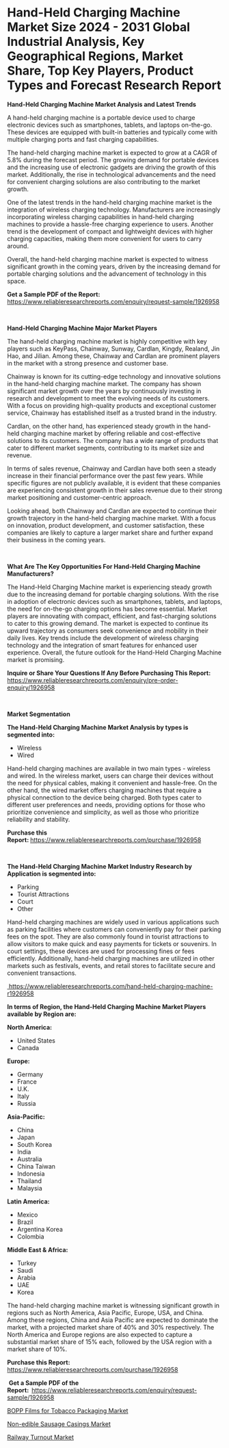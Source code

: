 <p><h1>Hand-Held Charging Machine Market Size 2024 - 2031 Global Industrial Analysis, Key Geographical Regions, Market Share, Top Key Players, Product Types and Forecast Research Report</h1></p><p><strong>Hand-Held Charging Machine Market Analysis and Latest Trends</strong></p>
<p><p>A hand-held charging machine is a portable device used to charge electronic devices such as smartphones, tablets, and laptops on-the-go. These devices are equipped with built-in batteries and typically come with multiple charging ports and fast charging capabilities.</p><p>The hand-held charging machine market is expected to grow at a CAGR of 5.8% during the forecast period. The growing demand for portable devices and the increasing use of electronic gadgets are driving the growth of this market. Additionally, the rise in technological advancements and the need for convenient charging solutions are also contributing to the market growth.</p><p>One of the latest trends in the hand-held charging machine market is the integration of wireless charging technology. Manufacturers are increasingly incorporating wireless charging capabilities in hand-held charging machines to provide a hassle-free charging experience to users. Another trend is the development of compact and lightweight devices with higher charging capacities, making them more convenient for users to carry around.</p><p>Overall, the hand-held charging machine market is expected to witness significant growth in the coming years, driven by the increasing demand for portable charging solutions and the advancement of technology in this space.</p></p>
<p><strong>Get a Sample PDF of the Report:&nbsp;</strong> <a href="https://www.reliableresearchreports.com/enquiry/request-sample/1926958">https://www.reliableresearchreports.com/enquiry/request-sample/1926958</a></p>
<p>&nbsp;</p>
<p><strong>Hand-Held Charging Machine Major Market Players</strong></p>
<p><p>The hand-held charging machine market is highly competitive with key players such as KeyPass, Chainway, Sunway, Cardlan, Kingdy, Realand, Jin Hao, and Jilian. Among these, Chainway and Cardlan are prominent players in the market with a strong presence and customer base.</p><p>Chainway is known for its cutting-edge technology and innovative solutions in the hand-held charging machine market. The company has shown significant market growth over the years by continuously investing in research and development to meet the evolving needs of its customers. With a focus on providing high-quality products and exceptional customer service, Chainway has established itself as a trusted brand in the industry.</p><p>Cardlan, on the other hand, has experienced steady growth in the hand-held charging machine market by offering reliable and cost-effective solutions to its customers. The company has a wide range of products that cater to different market segments, contributing to its market size and revenue.</p><p>In terms of sales revenue, Chainway and Cardlan have both seen a steady increase in their financial performance over the past few years. While specific figures are not publicly available, it is evident that these companies are experiencing consistent growth in their sales revenue due to their strong market positioning and customer-centric approach.</p><p>Looking ahead, both Chainway and Cardlan are expected to continue their growth trajectory in the hand-held charging machine market. With a focus on innovation, product development, and customer satisfaction, these companies are likely to capture a larger market share and further expand their business in the coming years.</p></p>
<p>&nbsp;</p>
<p><strong>What Are The Key Opportunities For Hand-Held Charging Machine Manufacturers?</strong></p>
<p><p>The Hand-Held Charging Machine market is experiencing steady growth due to the increasing demand for portable charging solutions. With the rise in adoption of electronic devices such as smartphones, tablets, and laptops, the need for on-the-go charging options has become essential. Market players are innovating with compact, efficient, and fast-charging solutions to cater to this growing demand. The market is expected to continue its upward trajectory as consumers seek convenience and mobility in their daily lives. Key trends include the development of wireless charging technology and the integration of smart features for enhanced user experience. Overall, the future outlook for the Hand-Held Charging Machine market is promising.</p></p>
<p><strong>Inquire or Share Your Questions If Any Before Purchasing This Report:</strong> <a href="https://www.reliableresearchreports.com/enquiry/pre-order-enquiry/1926958">https://www.reliableresearchreports.com/enquiry/pre-order-enquiry/1926958</a></p>
<p>&nbsp;</p>
<p><strong>Market Segmentation</strong></p>
<p><strong>The Hand-Held Charging Machine Market Analysis by types is segmented into:</strong></p>
<p><ul><li>Wireless</li><li>Wired</li></ul></p>
<p><p>Hand-held charging machines are available in two main types - wireless and wired. In the wireless market, users can charge their devices without the need for physical cables, making it convenient and hassle-free. On the other hand, the wired market offers charging machines that require a physical connection to the device being charged. Both types cater to different user preferences and needs, providing options for those who prioritize convenience and simplicity, as well as those who prioritize reliability and stability.</p></p>
<p><strong>Purchase this Report:&nbsp;</strong><a href="https://www.reliableresearchreports.com/purchase/1926958">https://www.reliableresearchreports.com/purchase/1926958</a></p>
<p>&nbsp;</p>
<p><strong>The Hand-Held Charging Machine Market Industry Research by Application is segmented into:</strong></p>
<p><ul><li>Parking</li><li>Tourist Attractions</li><li>Court</li><li>Other</li></ul></p>
<p><p>Hand-held charging machines are widely used in various applications such as parking facilities where customers can conveniently pay for their parking fees on the spot. They are also commonly found in tourist attractions to allow visitors to make quick and easy payments for tickets or souvenirs. In court settings, these devices are used for processing fines or fees efficiently. Additionally, hand-held charging machines are utilized in other markets such as festivals, events, and retail stores to facilitate secure and convenient transactions.</p></p>
<p><a href="https://www.reliableresearchreports.com/hand-held-charging-machine-r1926958">&nbsp;https://www.reliableresearchreports.com/hand-held-charging-machine-r1926958</a></p>
<p><strong>In terms of Region, the Hand-Held Charging Machine Market Players available by Region are:</strong></p>
<p>
    <p> <strong> North America: </strong>
        <ul>
            <li>United States</li>
            <li>Canada</li>
        </ul>
        </p> 
    <p> <strong> Europe: </strong>
        <ul>
            <li>Germany</li>
            <li>France</li>
            <li>U.K.</li>
            <li>Italy</li>
            <li>Russia</li>
        </ul>
        </p> 
    <p> <strong> Asia-Pacific: </strong>
        <ul>
            <li>China</li>
            <li>Japan</li>
            <li>South Korea</li>
            <li>India</li>
            <li>Australia</li>
            <li>China Taiwan</li>
            <li>Indonesia</li>
            <li>Thailand</li>
            <li>Malaysia</li>
        </ul>
        </p> 
    <p> <strong> Latin America: </strong>
        <ul>
            <li>Mexico</li>
            <li>Brazil</li>
            <li>Argentina Korea</li>
            <li>Colombia</li>
        </ul>
        </p> 
    <p> <strong> Middle East & Africa: </strong>
        <ul>
            <li>Turkey</li>
            <li>Saudi</li>
            <li>Arabia</li>
            <li>UAE</li>
            <li>Korea</li>
        </ul>
    </p>
    </p>
<p><p>The hand-held charging machine market is witnessing significant growth in regions such as North America, Asia Pacific, Europe, USA, and China. Among these regions, China and Asia Pacific are expected to dominate the market, with a projected market share of 40% and 30% respectively. The North America and Europe regions are also expected to capture a substantial market share of 15% each, followed by the USA region with a market share of 10%.</p></p>
<p><strong>Purchase this Report: </strong><a href="https://www.reliableresearchreports.com/purchase/1926958">https://www.reliableresearchreports.com/purchase/1926958</a></p>
<p>&nbsp;<strong>Get a Sample PDF of the Report:&nbsp;&nbsp;</strong><a href="https://www.reliableresearchreports.com/enquiry/request-sample/1926958">https://www.reliableresearchreports.com/enquiry/request-sample/1926958</a></p>
<p><strong></strong></p>
<p><p><a href="https://github.com/AlysaLedner2023/Market-Research-Report-List-2/blob/main/bopp-films-for-tobacco-packaging-market.md">BOPP Films for Tobacco Packaging Market</a></p><p><a href="https://github.com/Sherrillcrooksxa8i18ucf2m/Market-Research-Report-List-3/blob/main/non-edible-sausage-casings-market.md">Non-edible Sausage Casings Market</a></p><p><a href="https://view.publitas.com/reportprime-1/deep-dive-into-the-railway-turnout-market-itstrends-market-segmentation-and-competitive-analysis/">Railway Turnout Market</a></p></p>